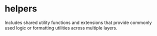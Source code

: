 # helpers
Includes shared utility functions and extensions that provide commonly used logic or formatting utilities across multiple layers.
